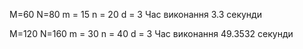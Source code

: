 M=60
N=80
m = 15
n = 20
d = 3
Час виконання
3.3 секунди

M=120
N=160
m = 30
n = 40
d = 3
Час виконання
49.3532 секунди
